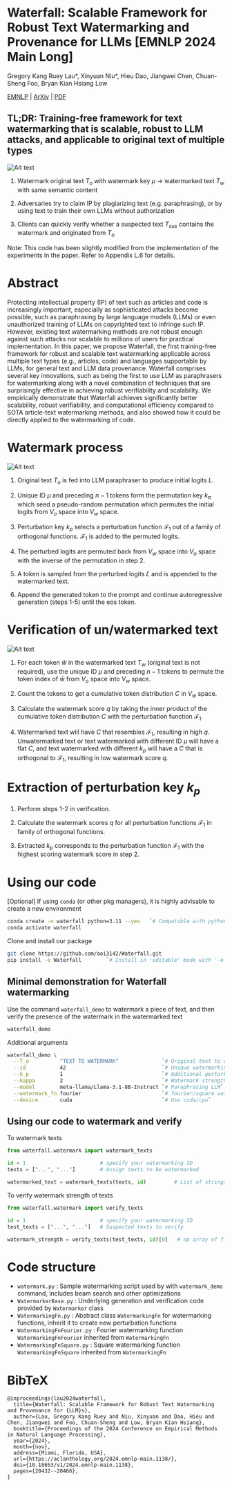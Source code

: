 # Waterfall: Scalable Framework for Robust Text Watermarking and Provenance for LLMs [EMNLP 2024 Main Long]
Gregory Kang Ruey Lau*, Xinyuan Niu*, Hieu Dao, Jiangwei Chen, Chuan-Sheng Foo, Bryan Kian Hsiang Low

[EMNLP](https://aclanthology.org/2024.emnlp-main.1138/) | [ArXiv](https://arxiv.org/abs/2407.04411) | [PDF](https://arxiv.org/pdf/2407.04411)

## TL;DR: Training-free framework for text watermarking that is scalable, robust to LLM attacks, and applicable to original text of multiple types 

![Alt text](Images/Problem_formulation.jpg "")

1. Watermark original text $T_o$ with watermark key $\mu$ → watermarked text $T_w$ with same semantic content

2. Adversaries try to claim IP by plagiarizing text (e.g. paraphrasing), or by using text to train their own LLMs without authorization

3. Clients can quickly verify whether a suspected text $T_{sus}$ contains the watermark and originated from $T_o$

Note: This code has been slightly modified from the implementation of the experiments in the paper. Refer to Appendix L.6 for details.

# Abstract
Protecting intellectual property (IP) of text such as articles and code is increasingly important, especially as sophisticated attacks become possible, such as paraphrasing by large language models (LLMs) or even unauthorized training of LLMs on copyrighted text to infringe such IP. However, existing text watermarking methods are not robust enough against such attacks nor scalable to millions of users for practical implementation. In this paper, we propose Waterfall, the first training-free framework for robust and scalable text watermarking applicable across multiple text types (e.g., articles, code) and languages supportable by LLMs, for general text and LLM data provenance. Waterfall comprises several key innovations, such as being the first to use LLM as paraphrasers for watermarking along with a novel combination of techniques that are surprisingly effective in achieving robust verifiability and scalability. We empirically demonstrate that Waterfall achieves significantly better scalability, robust verifiability, and computational efficiency compared to SOTA article-text watermarking methods, and also showed how it could be directly applied to the watermarking of code.

# Watermark process

![Alt text](Images/Watermarking_process.png "")

1. Original text $T_o$ is fed into LLM paraphraser to produce initial logits $L$.

2. Unique ID $\mu$ and preceding $n-1$ tokens form the permutation key $k_\pi$ which seed a pseudo-random permutation which permutes the initial logits from $V_o$ space into $V_w$ space.

3. Perturbation key $k_p$ selects a perturbation function $\mathcal{F}_1$ out of a family of orthogonal functions. $\mathcal{F}_1$ is added to the permuted logits.

4. The perturbed logits are permuted back from $V_w$ space into $V_o$ space with the inverse of the permutation in step 2.

5. A token is sampled from the perturbed logits $\check{L}$ and is appended to the watermarked text.

6. Append the generated token to the prompt and continue autoregressive generation (steps 1-5) until the eos token.

# Verification of un/watermarked text

![Alt text](Images/Illustration.gif "Text watermarked with a sine-watermark shows the watermark signal when verified with the correct key")

1. For each token $\hat{w}$ in the watermarked text $T_w$ (original text is not required), use the unique ID $\mu$ and preceding $n-1$ tokens to permute the token index of $\hat{w}$ from $V_o$ space into $V_w$ space.

2. Count the tokens to get a cumulative token distribution $C$ in $V_w$ space.

3. Calculate the watermark score $q$ by taking the inner product of the cumulative token distribution $C$ with the perturbation function $\mathcal{F}_1$.

4. Watermarked text will have $C$ that resembles $\mathcal{F}_1$, resulting in high $q$. Unwatermarked text or text watermarked with different ID $\mu$ will have a flat $C$, and text watermarked with different $k_p$ will have a $C$ that is orthogonal to $\mathcal{F}_1$, resulting in low watermark score $q$.

# Extraction of perturbation key $k_p$

1. Perform steps 1-2 in verification.

2. Calculate the watermark scores $q$ for all perturbation functions $\mathcal{F}_1$ in family of orthogonal functions.

3. Extracted $k_p$ corresponds to the perturbation function $\mathcal{F}_1$ with the highest scoring watermark score in step 2.

# Using our code

[Optional]
If using `conda` (or other pkg managers), it is highly advisable to create a new environment

```sh
conda create -n waterfall python=3.11 --yes   `# Compatible with python version higher than 3.10`
conda activate waterfall
```

Clone and install our package
```sh
git clone https://github.com/aoi3142/Waterfall.git
pip install -e Waterfall        `# Install in 'editable' mode with '-e', can be omitted`
```

## Minimal demonstration for Waterfall watermarking

Use the command `waterfall_demo` to watermark a piece of text, and then verify the presence of the watermark in the watermarked text
```sh
waterfall_demo
```

Additional arguments
```sh
waterfall_demo \
  --T_o          "TEXT TO WATERMARK"              `# Original text to watermark`  \
  --id           42                               `# Unique watermarking ID`      \
  --k_p          1                                `# Additional perturbation key` \
  --kappa        2                                `# Watermark strength`          \
  --model        meta-llama/Llama-3.1-8B-Instruct `# Paraphrasing LLM`            \
  --watermark_fn fourier                          `# fourier/square watermark`    \
  --device       cuda                             `# Use cuda/cpu`
```

## Using our code to watermark and verify

To watermark texts

```python
from waterfall.watermark import watermark_texts

id = 1                        # specify your watermarking ID
texts = ["...", "..."]        # Assign texts to be watermarked

watermarked_text = watermark_texts(texts, id)         # List of strings
```

To verify watermark strength of texts

```python
from waterfall.watermark import verify_texts

id = 1                        # specify your watermarking ID
test_texts = ["...", "..."]   # Suspected texts to verify

watermark_strength = verify_texts(test_texts, id)[0]   # np array of floats
```

# Code structure

- `watermark.py`              : Sample watermarking script used by with `watermark_demo` command, includes beam search and other optimizations
- `WatermarkerBase.py`        : Underlying generation and verification code provided by `Watermarker` class
- `WatermarkingFn.py`         : Abstract class `WatermarkingFn` for watermarking functions, inherit it to create new perturbation functions
- `WatermarkingFnFourier.py`  : Fourier watermarking function `WatermarkingFnFourier` inherited from `WatermarkingFn`
- `WatermarkingFnSquare.py`   : Square watermarking function `WatermarkingFnSquare` inherited from `WatermarkingFn`

# BibTeX
```
@inproceedings{lau2024waterfall,
  title={Waterfall: Scalable Framework for Robust Text Watermarking and Provenance for {LLM}s},
  author={Lau, Gregory Kang Ruey and Niu, Xinyuan and Dao, Hieu and Chen, Jiangwei and Foo, Chuan-Sheng and Low, Bryan Kian Hsiang},
  booktitle={Proceedings of the 2024 Conference on Empirical Methods in Natural Language Processing},
  year={2024},
  month={nov},
  address={Miami, Florida, USA},
  url={https://aclanthology.org/2024.emnlp-main.1138/},
  doi={10.18653/v1/2024.emnlp-main.1138},
  pages={20432--20466},
}
```
